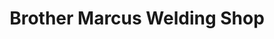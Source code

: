 ---
title: "Brother Marcus Welding Shop"
url: /zwedru/brother-marcus-welding-shop/
shop: Baustoffe
---